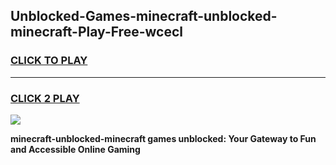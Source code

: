 
## Unblocked-Games-minecraft-unblocked-minecraft-Play-Free-wcecl
<h3>
<a href="https://premium76.site?title=minecraft-unblocked-minecraft&ref=23A">CLICK TO PLAY</a></h3>
<hr>

<h3>
<a href="https://premium76.site?title=minecraft-unblocked-minecraft&ref=23A">CLICK 2 PLAY</a>
  
</h3>

<a href="https://premium76.site?title=minecraft-unblocked-minecraft&ref=23A"><img src="https://clearcache.store/games.png"></a>


**minecraft-unblocked-minecraft games unblocked: Your Gateway to Fun and Accessible Online Gaming**
